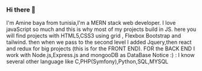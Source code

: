 ### Hi there 👋

I'm Amine baya from tunisia,I'm a MERN stack web developer. I love javaScript so much and this is why most of my projects build in JS. here you will find projects with HTML5,CSS3 using grid , Flexbox Bootstrap and tailwind. then when we pass to the second level I added Jquery,then react and redux for big projects (this is for the FRONT END).
FOR the BACK END  I work with Node.js,Express.js and mongooDB as DataBase 
Notice :) : I know several other language like C,PHP(Symfony),Python,SQL,MYSQL


